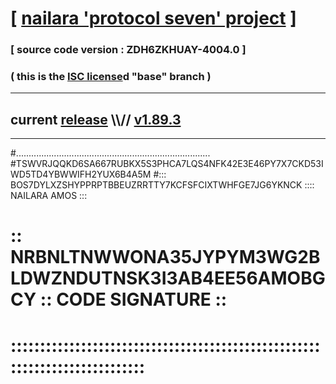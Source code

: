 
# [ [nailara 'protocol seven' project](http://nailara.network/) ]

### [ source code version : ZDH6ZKHUAY-4004.0 ]

### ( this is the [ISC license](license)d "base" branch )
---
## current [release](https://github.com/nailara-technologies/protocol-7/releases) \\\\// [v1.89.3](https://github.com/nailara-technologies/protocol-7/releases/tag/v1.89.3)
---

#.............................................................................
#TSWVRJQQKD6SA667RUBKX5S3PHCA7LQS4NFK42E3E46PY7X7CKD53IWD5TD4YBWWIFH2YUX6B4A5M
#::: BOS7DYLXZSHYPPRPTBBEUZRRTTY7KCFSFCIXTWHFGE7JG6YKNCK :::: NAILARA AMOS :::
# :: NRBNLTNWWONA35JYPYM3WG2BLDWZNDUTNSK3I3AB4EE56AMOBGCY :: CODE SIGNATURE ::
# ::::::::::::::::::::::::::::::::::::::::::::::::::::::::::::::::::::::::::::
